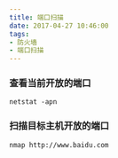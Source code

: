 ```yaml
---
title: 端口扫描
date: 2017-04-27 10:46:00
tags:
- 防火墙
- 端口扫描
---
```


### 查看当前开放的端口

```
netstat -apn
```

### 扫描目标主机开放的端口

```
nmap http://www.baidu.com
```